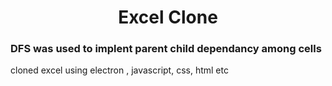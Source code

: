 <div align="center"><h1> Excel Clone</h1></div>

<h3> DFS was used to implent parent child dependancy among cells </h3>
cloned excel using electron , javascript, css, html etc
